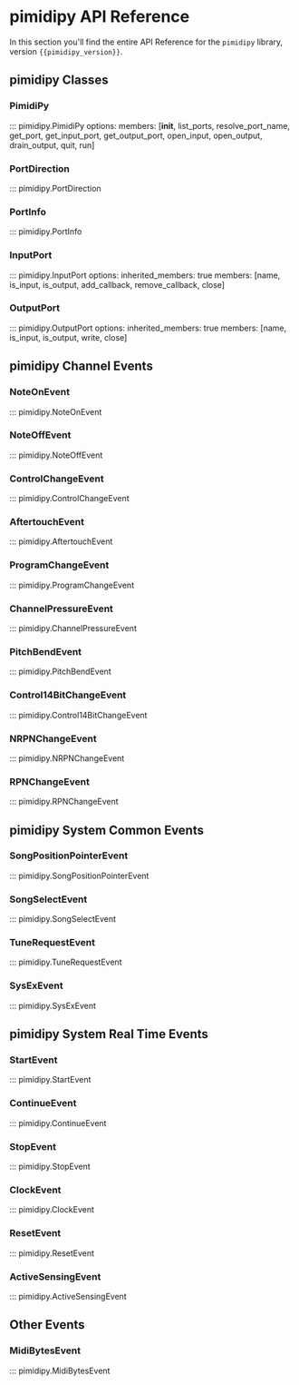 # pimidipy API Reference

In this section you'll find the entire API Reference for the `pimidipy` library, version `{{pimidipy_version}}`.

## pimidipy Classes

### PimidiPy

::: pimidipy.PimidiPy
	options:
		members: [__init__, list_ports, resolve_port_name, get_port, get_input_port, get_output_port, open_input, open_output, drain_output, quit, run]

### PortDirection

::: pimidipy.PortDirection

### PortInfo

::: pimidipy.PortInfo

### InputPort

::: pimidipy.InputPort
	options:
		inherited_members: true
		members: [name, is_input, is_output, add_callback, remove_callback, close]

### OutputPort

::: pimidipy.OutputPort
	options:
		inherited_members: true
		members: [name, is_input, is_output, write, close]

## pimidipy Channel Events

### NoteOnEvent

::: pimidipy.NoteOnEvent

### NoteOffEvent

::: pimidipy.NoteOffEvent

### ControlChangeEvent

::: pimidipy.ControlChangeEvent

### AftertouchEvent

::: pimidipy.AftertouchEvent

### ProgramChangeEvent

::: pimidipy.ProgramChangeEvent

### ChannelPressureEvent

::: pimidipy.ChannelPressureEvent

### PitchBendEvent

::: pimidipy.PitchBendEvent

### Control14BitChangeEvent

::: pimidipy.Control14BitChangeEvent

### NRPNChangeEvent

::: pimidipy.NRPNChangeEvent

### RPNChangeEvent

::: pimidipy.RPNChangeEvent

## pimidipy System Common Events

### SongPositionPointerEvent

::: pimidipy.SongPositionPointerEvent

### SongSelectEvent

::: pimidipy.SongSelectEvent

### TuneRequestEvent

::: pimidipy.TuneRequestEvent

### SysExEvent

::: pimidipy.SysExEvent

## pimidipy System Real Time Events

### StartEvent

::: pimidipy.StartEvent

### ContinueEvent

::: pimidipy.ContinueEvent

### StopEvent

::: pimidipy.StopEvent

### ClockEvent

::: pimidipy.ClockEvent

### ResetEvent

::: pimidipy.ResetEvent

### ActiveSensingEvent

::: pimidipy.ActiveSensingEvent

## Other Events

### MidiBytesEvent

::: pimidipy.MidiBytesEvent

